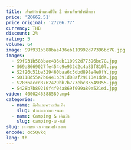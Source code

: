 ```yaml
---
title: เต็นท์กันน้ําแคมป์ปิ้ง 2 ห้องเต็นท์ปาร์ตี้พอง
price: '26662.51'
price_original: '27206.77'
currency: THB
discount: 2%
rating: 5
volume: 64
image: S9f931b588bae436eb110992d77396bc7G.jpg
images:
  - S9f931b588bae436eb110992d77396bc7G.jpg
  - S69a8669027fe454c9e932d2c4a83f810l.jpg
  - S2f26c51ba329460baa6c5dbd898e4e0fY.jpg
  - S0118d55a7b0441b391d08af29110e1dda.jpg
  - S2836accd8762429bb7b773ebc83549355.jpg
  - S428b7b89210f4f04a869f099a80e521ei.jpg
video: 4000246388589.mp4
categories:
  - name: กีฬาและความบันเทิง
    slug: ฬาและความบ-นเท
  - name: Camping & เดินป่า
    slug: camping-เด-นป
slug: เต-นท-นน-าแคมป-องเต
encode: oo5Qvkq
lang: th
---
```

  